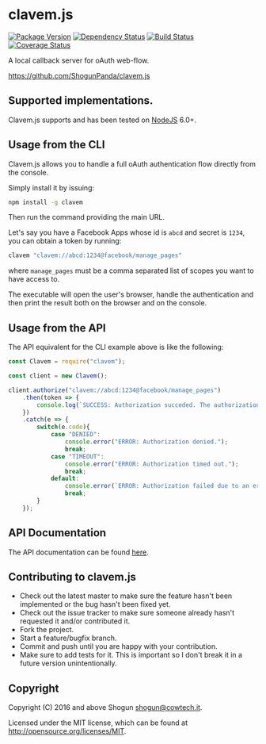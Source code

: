 # clavem.js

[![Package Version](https://badge.fury.io/js/clavem.js.png)](http://badge.fury.io/js/clavem.js)
[![Dependency Status](https://gemnasium.com/ShogunPanda/clavem.js.png?travis)](https://gemnasium.com/ShogunPanda/clavem.js)
[![Build Status](https://secure.travis-ci.org/ShogunPanda/clavem.js.png?branch=master)](http://travis-ci.org/ShogunPanda/clavem.js)
[![Coverage Status](https://coveralls.io/repos/github/ShogunPanda/clavem.js/badge.svg?branch=master)](https://coveralls.io/github/ShogunPanda/clavem.js?branch=master)

A local callback server for oAuth web-flow.

https://github.com/ShogunPanda/clavem.js

## Supported implementations.

Clavem.js supports and has been tested on [NodeJS](http://nodejs.org) 6.0+. 

## Usage from the CLI

Clavem.js allows you to handle a full oAuth authentication flow directly from the console.

Simply install it by issuing:

```bash
npm install -g clavem
```

Then run the command providing the main URL. 

Let's say you have a Facebook Apps whose id is `abcd` and secret is `1234`, you can obtain a token by running:
 
```bash
clavem "clavem://abcd:1234@facebook/manage_pages"
```

where `manage_pages` must be a comma separated list of scopes you want to have access to.

The executable will open the user's browser, handle the authentication and then print the result both on the browser and on the console.

## Usage from the API

The API equivalent for the CLI example above is like the following:

```javascript
const Clavem = require("clavem");

const client = new Clavem();

client.authorize("clavem://abcd:1234@facebook/manage_pages")
    .then(token => {
        console.log(`SUCCESS: Authorization succeded. The authorization token is: ${token}`);
    })
    .catch(e => {
        switch(e.code){
            case "DENIED":
                console.error("ERROR: Authorization denied.");
                break;
            case "TIMEOUT":
                console.error("ERROR: Authorization timed out.");
                break;
            default:
                console.error(`ERROR: Authorization failed due to an error - ${e.message}`);
                break;
        }
    });
```

## API Documentation

The API documentation can be found [here](https://sw.cowtech.it/clavem.js/docs).

## Contributing to clavem.js

* Check out the latest master to make sure the feature hasn't been implemented or the bug hasn't been fixed yet.
* Check out the issue tracker to make sure someone already hasn't requested it and/or contributed it.
* Fork the project.
* Start a feature/bugfix branch.
* Commit and push until you are happy with your contribution.
* Make sure to add tests for it. This is important so I don't break it in a future version unintentionally.

## Copyright

Copyright (C) 2016 and above Shogun <shogun@cowtech.it>.

Licensed under the MIT license, which can be found at http://opensource.org/licenses/MIT.
